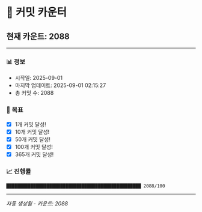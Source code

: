 # 🔢 커밋 카운터

## 현재 카운트: 2088

---

### 📊 정보
- 시작일: 2025-09-01
- 마지막 업데이트: 2025-09-01 02:15:27
- 총 커밋 수: 2088

### 🎯 목표
- [x] 1개 커밋 달성!
- [x] 10개 커밋 달성!
- [x] 50개 커밋 달성!
- [x] 100개 커밋 달성!
- [x] 365개 커밋 달성!

### 📈 진행률
```
██████████████████████████████████████████████████ 2088/100
```

---
*자동 생성됨 - 카운트: 2088*
